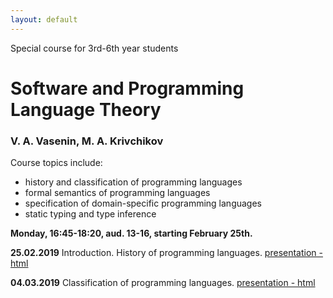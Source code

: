 ```yaml
---
layout: default
---
```

Special course for 3rd-6th year students

# Software and Programming Language Theory

### V. A. Vasenin, M. A. Krivchikov

Course topics include:

* history and classification of programming languages
* formal semantics of programming languages
* specification of domain-specific programming languages
* static typing and type inference

**Monday, 16:45-18:20, aud. 13-16, starting February 25th.**

<!--Please take a quick survey about the course: [Survey form](https://goo.gl/forms/PYP4oSGn0VfQQL403)-->


**25.02.2019** Introduction. History of programming languages. 
[presentation - html](presentations/01-Introduction.html)

**04.03.2019** Classification of programming languages. 
[presentation - html](presentations/02-Classification.html) 

<!--
**01.03.2019** Specification of programming language. Syntax. 
[presentation - html](presentations/03-Specification-Syntax.html) 

**15.03.2019** Formal syntax analysis. Syntax extensions. 
[presentation - html](presentations/04-Macros-Parsing.html) 

**22.03.2019** Static semantics. Naming, Bindings and Scope. 
[presentation - html](presentations/05-Static-Semantics.html)

**29.03.2019** Static semantics. Domain constraints. Typing.
[presentation - html](presentations/06-Typing.html) 

**05.04.2019** Operational semantics 
[presentation - html](presentations/07-Operational-Semantics.html)

**12.04.2019** Denotational semantics example
[presentation - html](presentations/08-Denotational-semantics-example.html) 

**19.04.2019** Denotational semantics implementation: Monads, Fixed points
[presentation - html](presentations/09-Monads.html) 

**26.04.2019** Mechanized semantics (Operational semantics implementation)
[presentation - html](presentations/10-Operational-Semantics-Implementation.html)

**03.05.2019** Axiomatic semantics 
[presentation - html](presentations/11-Axiomatic-Semantics.html)

**10.05.2019** Domain-specific languages. Intermediate representations
[presentation - html](presentations/12-IR-DSL.html)

**17.05.2019** Exam ([program](presentations/program.html))
 
**24.05.2019** Possible second date for exam (by appointment)
-->
